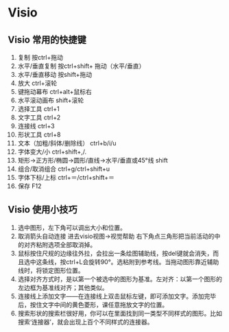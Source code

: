 # Visio
## Visio 常用的快捷键
1.	复制     按ctrl+拖动
2.	水平/垂直复制     按ctrl+shift+ 拖动（水平/垂直）
3.	水平/垂直移动     按shift+拖动
4.	放大     ctrl+滚轮
5.	键拖动幕布     ctrl+alt+鼠标右
6.	水平滚动画布     shift+滚轮
7.	选择工具     ctrl+1
8.	文字工具     ctrl+2
9.	连接线     ctrl+3
10.	形状工具     ctrl+8
11.	文本（加粗/斜体/删除线）     ctrl+b/i/u
12.	字体变大/小     ctrl+shift+,/.
13.	矩形→正方形/椭圆→圆形/直线→水平/垂直或45°线     shift
14.	组合/取消组合     ctrl+g/ctrl+shift+u
15.	字体下标/上标     ctrl+＝/ctrl+shift+＝
16.	保存     F12
##  Visio 使用小技巧
1.	选中图形，左下角可以调出大小和位置。
2.	取消箭头自动连接  进去visio视图->视觉帮助 右下角点三角形把当前活动的中的对齐粘附选项全部取消掉。
3.	鼠标按住尺规的边缘往外拉，会拉出一条绘图辅助线，按del键就会消失，而且选中这条线，按ctrl+L会旋转90°。选粘附到参考线。当拖动图形靠近辅助线时，将锁定图形位置。
4.	选择对齐方式时，是以第一个被选中的图形为基准。左对齐：以第一个图形的左边框为基准线对齐；其他类似。
5.	连接线上添加文字——在连接线上双击鼠标左键，即可添加文字。添加完毕后，按住文字中间的黄色菱形，课任意拖放文字的位置。
6.	搜索形状的搜索栏很好用，你可以在里面找到同一类型不同样式的图形。比如搜索‘连接器’，就会出现上百个不同样式的连接器。
